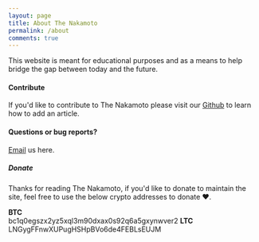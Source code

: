 ```yaml
---
layout: page
title: About The Nakamoto
permalink: /about
comments: true
---
```


<div class="row justify-content-between">
<div class="col-md-8 pr-5">

<p>This website is meant for educational purposes and as a means to help bridge the gap between today and the future.</p>

<!-- <p class="mb-5"><img class="shadow-lg" src="{{site.baseurl}}/assets/images/mediumish-jekyll-template.png" alt="jekyll template mediumish" /></p> -->
<h4>Contribute</h4>

<p>If you'd like to contribute to The Nakamoto please visit our <a href="https://github.com/The-Nakamoto/Articles">Github</a> to learn how to add an article.</p>

<h4>Questions or bug reports?</h4>

<p><a href="mailto:tiaan@xxi.finance">Email</a> us here.</p>

</div>

<div class="col-md-4">

<div class="sticky-top sticky-top-80">
<h5>Donate</h5>

<p>Thanks for reading The Nakamoto, if you'd like to donate to maintain the site, feel free to use the below crypto addresses to donate ♥️.</p>
<b>BTC</b><br>
bc1q0egszx2yz5xql3m90dxax0s92q6a5gxynwver2
<b>LTC</b><br>
LNGygFFnwXUPugHSHpBVo6de4FEBLsEUJM
</div>
</div>
</div>
